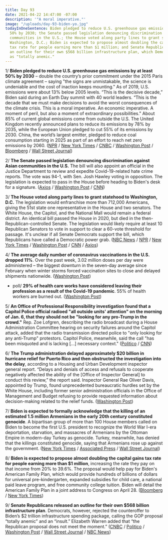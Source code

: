 ```yaml
---
title: Day 93
date: 2021-04-22 14:47:00 -07:00
description: '"A moral imperative."'
image: "/uploads/day-93-biden-yo.jpg"
todayInOneSentence: Biden pledged to reduce U.S. greenhouse gas emissions by at least
  50% by 2030; the Senate passed legislation denouncing discrimination against Asian
  communities in the U.S.; the House voted along party lines to grant statehood to
  Washington, D.C.; Biden is expected to propose almost doubling the capital gains
  tax rate for people earning more than $1 million; and Senate Republicans released
  an outline for their own $568 billion infrastructure plan, which Democrats rejected
  as "totally anemic."
---
```


1/ **Biden pledged to reduce U.S. greenhouse gas emissions by at least 50% by 2030** – double the country’s prior commitment under the 2015 Paris climate agreement – saying "the signs are unmistakable, the science is undeniable and the cost of inaction keeps mounting." As of 2019, U.S. emissions were about 13% below 2005 levels. “This is the decisive decade,” Biden said during an Earth Day summit with 40 world leaders. “This is the decade that we must make decisions to avoid the worst consequences of the climate crisis. This is a moral imperative. An economic imperative. A moment of peril, but also a moment of extraordinary possibilities." About 85% of current global emissions come from outside the U.S. The United Kingdom recently announced plans to reduce its emissions by 78% by 2035, while the European Union pledged to cut 55% of its emissions by 2030. China, the world’s largest emitter, pledged to reduce coal consumption starting in 2025 as part of an effort to reach net zero emissions by 2060. ([NPR](https://www.npr.org/2021/04/22/988051091/biden-makes-new-pledge-for-u-s-greenhouse-gas-emissions-a-50-cut) / [New York Times](https://www.nytimes.com/live/2021/04/22/us/biden-earth-day-climate-summit) / [CNBC](https://www.cnbc.com/2021/04/22/biden-pledges-to-slash-greenhouse-gas-emissions-in-half-by-2030.html) / [Washington Post](https://www.washingtonpost.com/climate-environment/2021/04/22/global-emissions-52-percent-biden/) / [Bloomberg](https://www.bloomberg.com/news/articles/2021-04-22/biden-pushes-carbon-plan-to-world-burned-by-trump-leery-of-risk?sref=MIBMEEoj) / [Wall Street Journal](https://www.wsj.com/articles/biden-to-urge-climate-action-at-world-leaders-summit-11619085614))

2/ **The Senate passed legislation denouncing discrimination against Asian communities in the U.S.** The bill will also appoint an official in the Justice Department to review and expedite Covid-19-related hate crime reports. The vote was 94-1, with Sen. Josh Hawley voting in opposition. The legislation is expected to pass in the House before heading to Biden's desk for a signature. ([Axios](https://www.axios.com/asian-hate-crimes-bill-senate-2fdcec03-4157-453c-818a-07b45151edc3.html) / [Washington Post](https://www.washingtonpost.com/politics/asian-american-hate-crime-senate/2021/04/22/4c7755f0-a36a-11eb-85fc-06664ff4489d_story.html) / [CNN](https://www.cnn.com/2021/04/22/politics/senate-vote-hate-crimes-bill/))

3/ **The House voted along party lines to grant statehood to Washington, D.C.** The legislation would enfranchise more than 712,000 Americans, giving the 51st state one representative in the House and two senators. The White House, the Capitol, and the National Mall would remain a federal district. An identical bill passed the House in 2020, but died in the then-Republican-controlled Senate. The legislation would likely require at least 10 Republican Senators to vote in support to clear a 60-vote threshold for passage. It's unclear if all Senate Democrats support the bill, which Republicans have called a Democratic power grab. ([NBC News](https://www.nbcnews.com/politics/congress/d-c-statehood-approved-house-senate-fight-looms-n1264946) / [NPR](https://www.npr.org/2021/04/22/989119412/house-democrats-pass-bill-to-make-d-c-the-51st-state) / [New York Times](https://www.nytimes.com/2021/04/22/us/politics/dc-statehood-vote.html) / [Washington Post](https://www.washingtonpost.com/local/dc-politics/dc-statehood-house-vote/2021/04/22/935a1ece-a1fa-11eb-a7ee-949c574a09ac_story.html) / [CNN](https://www.cnn.com/2021/04/22/politics/dc-statehood-house-vote/) / [Axios](https://www.axios.com/dc-statehood-bill-house-vote-1575b95c-4da2-4992-8c89-1c60b1997d3c.html))

4/ **The average daily number of coronavirus vaccinations in the U.S. dropped 11%**. Over the past week, 3.02 million doses per day were administered – the biggest downturn in the seven-day average since February when winter storms forced vaccination sites to close and delayed shipments nationwide. ([Washington Post](https://www.washingtonpost.com/health/2021/04/21/vaccinations-downturn-jj-pause-soft-demand/))

* poll/ **29% of health care works have considered leaving their profession as a result of the Covid-19 pandemic**. 55% of health workers are burned out. ([Washington Post](https://www.washingtonpost.com/health/2021/04/22/health-workers-covid-quit/))

5/ **An Office of Professional Responsibility investigation found that a Capitol Police official radioed "all outside units' attention" on the morning of Jan. 6, that they should not be "looking for any pro-Trump in the crowd."** Rep. Zoe Lofgren, describing the radio broadcast during a House Administration Committee hearing on security failures around the Capitol attack, added that the radio transmission directed police to "only looking for any anti-Trump" protestors. Capitol Police, meanwhile, said the call "has been misquoted and is lacking \[...\] necessary context." ([Politico](https://www.politico.com/news/2021/04/21/capitol-officer-investigated-antitrump-protestors-484048) / [CNN](https://www.cnn.com/2021/04/21/politics/us-capitol-police-officer-investigation-radio-broadcast-lofgren/))

6/ **The Trump administration delayed approximately $20 billion in hurricane relief for Puerto Rico and then obstructed the investigation into the delay**, according to a Housing and Urban Development inspector general report. “Delays and denials of access and refusals to cooperate negatively affected the ability of the \[Office of Inspector General\] to conduct this review,” the report said. Inspector General Rae Oliver Davis, appointed by Trump, found unprecedented bureaucratic hurdles set by the White House, including former senior administration officials in the Office of Management and Budget refusing to provide requested information about decision-making related to the relief funds. ([Washington Post](https://www.washingtonpost.com/business/2021/04/22/puerto-rico-hurricane-trump-hud/))

7/ **Biden is expected to formally acknowledge that the killing of an estimated 1.5 million Armenians in the early 20th century constituted genocide**. A bipartisan group of more than 100 House members called on Biden to become the first U.S. president to recognize the World War I-era deportation, starvation, and massacres of Armenians by the Ottoman Empire in modern-day Turkey as genocide. Turkey, meanwhile, has denied that the killings constituted genocide, saying that Armenians rose up against the government. ([New York Times](https://www.nytimes.com/2021/04/21/us/politics/biden-armenia-genocide-turkey.html) / [Associated Press](https://apnews.com/article/politics-joe-biden-turkey-recep-tayyip-erdogan-adam-schiff-280a4525f0e2ac4b82f3268700a62d2d) / [Wall Street Journal](https://www.wsj.com/articles/biden-poised-to-recognize-armenian-massacres-as-genocide-officials-say-11619048891))

8/ **Biden is expected to propose almost doubling the capital gains tax rate for people earning more than $1 million**, increasing the rate they pay on that income from 20% to 39.6%. The proposal would help pay for Biden's American Family Plan, which would provide hundreds of billions of dollars for universal pre-kindergarten, expanded subsidies for child care, a national paid leave program, and free community college tuition. Biden will detail the American Family Plan in a joint address to Congress on April 28. ([Bloomberg](https://www.bloomberg.com/news/articles/2021-04-22/biden-to-propose-capital-gains-tax-as-high-as-43-4-for-wealthy?sref=MIBMEEoj) / [New York Times](https://www.nytimes.com/2021/04/22/business/biden-taxes.html))

9/ **Senate Republicans released an outline for their own $568 billion infrastructure plan**. Democrats, however, rejected the counteroffer to Biden’s $2 trillion infrastructure spending package, calling the GOP proposal “totally anemic” and an “insult.” Elizabeth Warren added that “the Republican proposal does not meet the moment.” ([CNBC](https://www.cnbc.com/2021/04/22/senate-republicans-release-infrastructure-plan-in-counter-to-biden-proposal.html) / [Politico](https://www.politico.com/news/2021/04/21/senate-democrats-republican-infrastructure-484035) / [Washington Post](https://www.washingtonpost.com/us-policy/2021/04/22/senate-republicans-infrastructure-plan/) / [Wall Street Journal](https://www.wsj.com/articles/gop-senators-release-outline-of-568-billion-infrastructure-plan-11619107799) / [NBC News](https://www.nbcnews.com/politics/congress/republicans-unveil-568-billion-counter-proposal-biden-s-infrastructure-plan-n1264936))